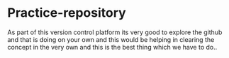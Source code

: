 # Practice-repository
As part of this version control platform its very good to explore the github and that is doing on your own and this would be helping in clearing the concept in the very own and this is the best thing which we have to do..
